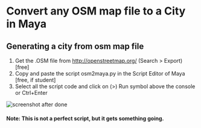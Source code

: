 # Convert any OSM map file to a City in Maya 

## Generating a city from osm map file

1. Get the .OSM file from http://openstreetmap.org/ (Search > Export) [free]
2. Copy and paste the script osm2maya.py in the Script Editor of Maya [free, if student]
3. Select all the script code and click on (>) Run symbol above the console or Ctrl+Enter 

![screenshot after done](https://raw.githubusercontent.com/mkagenius/osm2maya/master/osm2maya.png)

#### Note: This is not a perfect script, but it gets something going.


